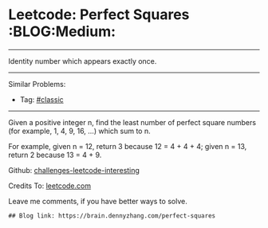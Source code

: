 # Leetcode: Perfect Squares     :BLOG:Medium:


---

Identity number which appears exactly once.  

---

Similar Problems:  
-   Tag: [#classic](https://brain.dennyzhang.com/tag/classic)

---

Given a positive integer n, find the least number of perfect square numbers (for example, 1, 4, 9, 16, &#x2026;) which sum to n.  

For example, given n = 12, return 3 because 12 = 4 + 4 + 4; given n = 13, return 2 because 13 = 4 + 9.  

Github: [challenges-leetcode-interesting](https://github.com/DennyZhang/challenges-leetcode-interesting/tree/master/perfect-squares)  

Credits To: [leetcode.com](https://leetcode.com/problems/perfect-squares/description/)  

Leave me comments, if you have better ways to solve.  

    ## Blog link: https://brain.dennyzhang.com/perfect-squares
